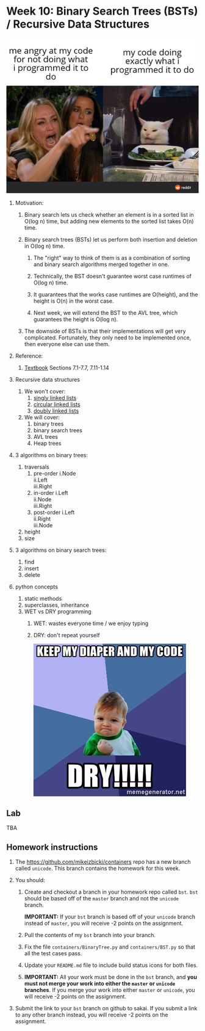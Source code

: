 # Week 10: Binary Search Trees (BSTs) / Recursive Data Structures

<img width=600px src=cgxof0jkru551.png />

<!--
<img src=l5nus3752l261.png />
-->

1. Motivation:
    1. Binary search lets us check whether an element is in a sorted list in O(log n) time,
       but adding new elements to the sorted list takes O(n) time.

    1. Binary search trees (BSTs) let us perform both insertion and deletion in O(log n) time.

        1. The "right" way to think of them is as a combination of sorting and binary search algorithms merged together in one.
    
        1. Technically, the BST doesn't guarantee worst case runtimes of O(log n) time.

        1. It guarantees that the works case runtimes are O(height), and the height is O(n) in the worst case.

        1. Next week, we will extend the BST to the AVL tree, which guarantees the height is O(log n).

    1. The downside of BSTs is that their implementations will get very complicated.
       Fortunately, they only need to be implemented once, then everyone else can use them.

1. Reference:
    1. [Textbook](https://runestone.academy/runestone/books/published/pythonds/index.html) Sections 7.1-7.7, 7.11-1.14

1. Recursive data structures
    1. We won't cover:
        1. [singly linked lists](https://www.youtube.com/watch?v=FSsriWQ0qYE&list=PL5tcWHG-UPH112e7AN7C-fwDVPVrt0wpV&index=5)
        1. [circular linked lists](https://www.youtube.com/watch?v=5WoNhm7sOnA&list=PL5tcWHG-UPH112e7AN7C-fwDVPVrt0wpV&index=19)
        1. [doubly linked lists](https://www.youtube.com/watch?v=8kptHdreaTA&list=PL5tcWHG-UPH112e7AN7C-fwDVPVrt0wpV&index=24)
    1. We will cover:
        1. binary trees
        1. binary search trees
        1. AVL trees
        1. Heap trees

1. 3 algorithms on binary trees:
    1. traversals
        1. pre-order
        i.Node <br />
        ii.Left <br />
        iii.Right <br />
        1. in-order
        i.Left <br />
        ii.Node <br />
        iii.Right <br />
        1. post-order
        i.Left <br />
        ii.Right <br />
        iii.Node <br />
    1. height
    1. size

1. 3 algorithms on binary search trees:
    1. find
    2. insert
    3. delete

1. python concepts
    1. static methods
    1. superclasses, inheritance
    1. WET vs DRY programming
        1. WET: wastes everyone time / we enjoy typing
        1. DRY: don't repeat yourself

           <img src=keep-my-diaper-and-my-code-dry.jpg />

## Lab

TBA

## Homework instructions

1. The https://github.com/mikeizbicki/containers repo has a new branch called `unicode`.
   This branch contains the homework for this week.

1. You should:

    1. Create and checkout a branch in your homework repo called `bst`.
       `bst` should be based off of the `master` branch and not the `unicode` branch.

       **IMPORTANT:**
       If your `bst` branch is based off of your `unicode` branch instead of `master`,
       you will receive -2 points on the assignment.

    1. Pull the contents of my `bst` branch into your branch.

    1. Fix the file `containers/BinaryTree.py` and `containers/BST.py` so that all the test cases pass.

    1. Update your `README.md` file to include build status icons for both files.

    1. **IMPORTANT:**
       All your work must be done in the `bst` branch,
       and **you must not merge your work into either the `master` or `unicode` branches**.
       If you merge your work into either `master` or `unicode`, you will receive -2 points on the assignment.

1. Submit the link to your `bst` branch on github to sakai.
   If you submit a link to any other branch instead, you will receive -2 points on the assignment.
